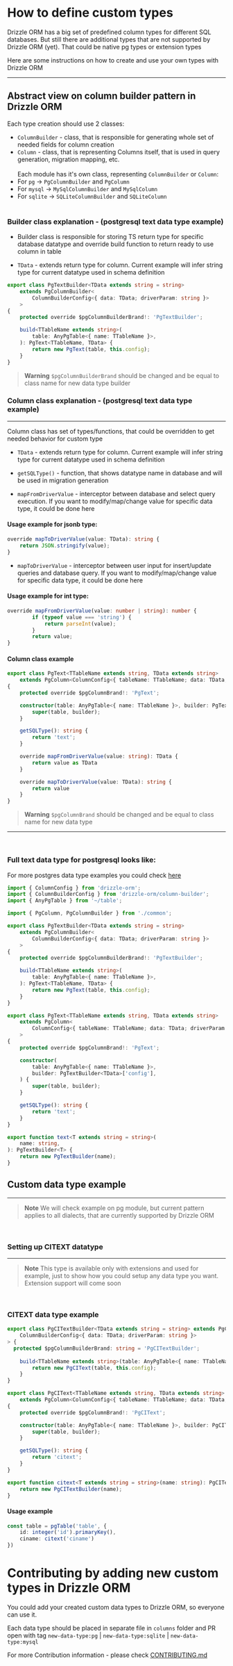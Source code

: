 # How to define custom types

Drizzle ORM has a big set of predefined column types for different SQL databases. But still there are additional types that are not supported by Drizzle ORM (yet). That could be native pg types or extension types
</br>

Here are some instructions on how to create and use your own types with Drizzle ORM

---

## Abstract view on column builder pattern in Drizzle ORM

Each type creation should use 2 classes:

- `ColumnBuilder` - class, that is responsible for generating whole set of needed fields for column creation
- `Column` - class, that is representing Columns itself, that is used in query generation, migration mapping, etc.
  </br>
  </br>
  Each module has it's own class, representing `ColumnBuilder` or `Column`:
- For `pg` -> `PgColumnBuilder` and `PgColumn`
- For `mysql` -> `MySqlColumnBuilder` and `MySqlColumn`
- For `sqlite` -> `SQLiteColumnBuilder` and `SQLiteColumn`
  </br>
  </br>

### Builder class explanation - (postgresql text data type example)

- Builder class is responsible for storing TS return type for specific database datatype and override build function to return ready to use column in table

- `TData` - extends return type for column. Current example will infer string type for current datatype used in schema definition
```typescript
export class PgTextBuilder<TData extends string = string>
	extends PgColumnBuilder<
		ColumnBuilderConfig<{ data: TData; driverParam: string }>
	>
{
	protected override $pgColumnBuilderBrand!: 'PgTextBuilder';

	build<TTableName extends string>(
		table: AnyPgTable<{ name: TTableName }>,
	): PgText<TTableName, TData> {
		return new PgText(table, this.config);
	}
}
```

> **Warning**
> `$pgColumnBuilderBrand` should be changed and be equal to class name for new data type builder

### Column class explanation - (postgresql text data type example)
---
Column class has set of types/functions, that could be overridden to get needed behavior for custom type

- `TData` - extends return type for column. Current example will infer string type for current datatype used in schema definition

- `getSQLType()` - function, that shows datatype name in database and will be used in migration generation 

- `mapFromDriverValue` - interceptor between database and select query execution. If you want to modify/map/change value for specific data type, it could be done here

#### Usage example for jsonb type:
```typescript
override mapToDriverValue(value: TData): string {
	return JSON.stringify(value);
}
```

- `mapToDriverValue` - interceptor between user input for insert/update queries and database query. If you want to modify/map/change value for specific data type, it could be done here

#### Usage example for int type:
```typescript
override mapFromDriverValue(value: number | string): number {
		if (typeof value === 'string') {
			return parseInt(value);
		}
		return value;
}
```

#### Column class example
```typescript
export class PgText<TTableName extends string, TData extends string>
	extends PgColumn<ColumnConfig<{ tableName: TTableName; data: TData; driverParam: string }>>
{
	protected override $pgColumnBrand!: 'PgText';

	constructor(table: AnyPgTable<{ name: TTableName }>, builder: PgTextBuilder<TData>['config']) {
		super(table, builder);
	}

	getSQLType(): string {
		return 'text';
	}

	override mapFromDriverValue(value: string): TData {
		return value as TData
	}

	override mapToDriverValue(value: TData): string {
		return value
	}
}
```

> **Warning**
> `$pgColumnBrand` should be changed and be equal to class name for new data type
---

</br>

### Full text data type for postgresql looks like:

For more postgres data type examples you could check [here](https://github.com/drizzle-team/drizzle-orm/tree/main/drizzle-orm-pg/src/columns)

```typescript
import { ColumnConfig } from 'drizzle-orm';
import { ColumnBuilderConfig } from 'drizzle-orm/column-builder';
import { AnyPgTable } from '~/table';

import { PgColumn, PgColumnBuilder } from './common';

export class PgTextBuilder<TData extends string = string>
	extends PgColumnBuilder<
		ColumnBuilderConfig<{ data: TData; driverParam: string }>
	>
{
	protected override $pgColumnBuilderBrand!: 'PgTextBuilder';

	build<TTableName extends string>(
		table: AnyPgTable<{ name: TTableName }>,
	): PgText<TTableName, TData> {
		return new PgText(table, this.config);
	}
}

export class PgText<TTableName extends string, TData extends string>
	extends PgColumn<
		ColumnConfig<{ tableName: TTableName; data: TData; driverParam: string }>
	>
{
	protected override $pgColumnBrand!: 'PgText';

	constructor(
		table: AnyPgTable<{ name: TTableName }>,
		builder: PgTextBuilder<TData>['config'],
	) {
		super(table, builder);
	}

	getSQLType(): string {
		return 'text';
	}
}

export function text<T extends string = string>(
	name: string,
): PgTextBuilder<T> {
	return new PgTextBuilder(name);
}
```

## Custom data type example

---

> **Note**
> We will check example on pg module, but current pattern applies to all dialects, that are currently supported by Drizzle ORM

</br>

### Setting up CITEXT datatype
---
> **Note**
 This type is available only with extensions and used for example, just to show how you could setup any data type you want. Extension support will come soon 
</br>

### CITEXT data type example
```typescript
export class PgCITextBuilder<TData extends string = string> extends PgColumnBuilder<
	ColumnBuilderConfig<{ data: TData; driverParam: string }>
> {
  protected $pgColumnBuilderBrand: string = 'PgCITextBuilder';
  
	build<TTableName extends string>(table: AnyPgTable<{ name: TTableName }>): PgCIText<TTableName, TData> {
		return new PgCIText(table, this.config);
	}
}

export class PgCIText<TTableName extends string, TData extends string>
	extends PgColumn<ColumnConfig<{ tableName: TTableName; data: TData; driverParam: string }>>
{
	protected override $pgColumnBrand!: 'PgCIText';

	constructor(table: AnyPgTable<{ name: TTableName }>, builder: PgCITextBuilder<TData>['config']) {
		super(table, builder);
	}

	getSQLType(): string {
		return 'citext';
	}
}

export function citext<T extends string = string>(name: string): PgCITextBuilder<T> {
	return new PgCITextBuilder(name);
}
```

#### Usage example
```typescript
const table = pgTable('table', {
	id: integer('id').primaryKey(),
	ciname: citext('ciname')
})
```

# Contributing by adding new custom types in Drizzle ORM

You could add your created custom data types to Drizzle ORM, so everyone can use it.

Each data type should be placed in separate file in `columns` folder and PR open with tag `new-data-type:pg` | `new-data-type:sqlite` | `new-data-type:mysql`

For more Contribution information - please check [CONTRIBUTING.md](https://github.com/drizzle-team/drizzle-orm/blob/main/CONTRIBUTING.md)